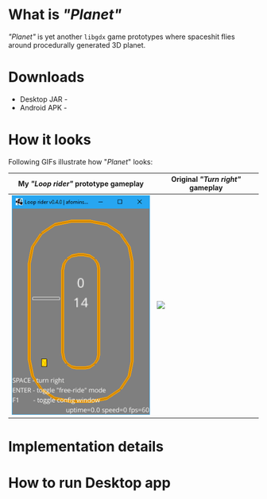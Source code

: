 # What is *"Planet"*
*"Planet"* is yet another `libgdx` game prototypes where spaceshit flies around procedurally generated 3D planet. 

# Downloads
 * Desktop JAR - 
 * Android APK - 
 
# How it looks
Following GIFs illustrate how "*Planet*" looks:

|  My *"Loop rider"* prototype gameplay | Original *"Turn right"* gameplay |
| --|--|
| <img src="https://github.com/afomins/looprider/blob/master/assets-raw/loop-rider-002.gif" width="300"> | <img src="https://github.com/afomins/looprider/blob/master/assets-raw/turn-right-000.gif" width="300"> |

# Implementation details

# How to run Desktop app
